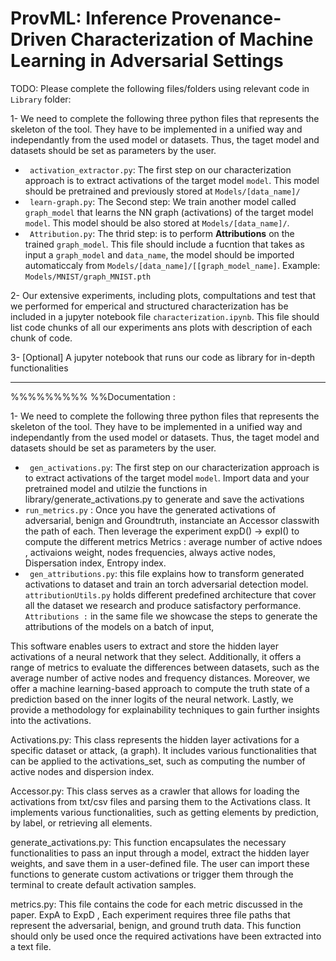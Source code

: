# ProvML: Inference Provenance-Driven Characterization of Machine Learning in Adversarial Settings

TODO:
Please complete the following files/folders using relevant code in `Library` folder:

1- We need to complete the following three python files that represents the  skeleton of the tool. They have to be implemented in a unified way and independantly from the used model or datasets. Thus, the taget model and datasets should be set as parameters by the user.

  * ``` activation_extractor.py```: The first step on our characterization approach is to extract activations of the target model ```model```. This model should be pretrained and previously stored at ```Models/[data_name]/```
  * ``` learn-graph.py```: The Second step: We train another model called ```graph_model``` that learns the NN graph (activations) of the target model ```model```. This model should be also stored at ```Models/[data_name]/```.
  * ``` Attribution.py```: The thrid step: is to perform **Attributions** on the trained ```graph_model```. This file should include a fucntion that takes as input a ```graph_model``` and ```data_name```, the model should be imported automaticcaly from ```Models/[data_name]/[[graph_model_name]```. Example: ```Models/MNIST/graph_MNIST.pth```

2- Our extensive experiments, including plots, compultations and test that we performed for emperical and structured characterization has be included in a jupyter notebook file ```characterization.ipynb```. This file should list code chunks of all our experiments ans plots with description of each chunk of code.

3- [Optional] A jupyter notebook that runs our code as library for in-depth functionalities

---

%%%%%%%%%
%%Documentation :


1- We need to complete the following three python files that represents the skeleton of the tool. They have to be implemented in a unified way and independantly from the used model or datasets. Thus, the taget model and datasets should be set as parameters by the user.

- ` gen_activations.py`: The first step on our characterization approach is to extract activations of the target model `model`. Import data and your pretrained model and utilzie the functions in library/generate_activations.py to generate and save the activations
- `run_metrics.py` : Once you have the generated activations of adversarial, benign and Groundtruth, instanciate an Accessor classwith the path of each. Then leverage the experiment expD() -> expI() to compute the different metrics
  Metrics : average number of active ndoes , activaions weight, nodes frequencies, always active nodes, Dispersation index, Entropy index.
- ` gen_attributions.py`: this file explains how to transform generated activations to dataset and train an torch adversarial detection model. ` attributionUtils.py` holds different predefined architecture that cover all the dataset we research and produce satisfactory performance.
  ` Attributions :` in the same file we showcase the steps to generate the attributions of the models on a batch of input,
  
  
 
This software enables users to extract and store the hidden layer activations of a neural network that they select. Additionally, it offers a range of metrics to evaluate the differences between datasets, such as the average number of active nodes and frequency distances. Moreover, we offer a machine learning-based approach to compute the truth state of a prediction based on the inner logits of the neural network. Lastly, we provide a methodology for explainability techniques to gain further insights into the activations.

Activations.py:
This class represents the hidden layer activations for a specific dataset or attack, (a graph). It includes various functionalities that can be applied to the activations_set, such as computing the number of active nodes and dispersion index.

Accessor.py:
This class serves as a crawler that allows for loading the activations from txt/csv files and parsing them to the Activations class. It implements various functionalities, such as getting elements by prediction, by label, or retrieving all elements.

generate_activations.py:
This function encapsulates the necessary functionalities to pass an input through a model, extract the hidden layer weights, and save them in a user-defined file. The user can import these functions to generate custom activations or trigger them through the terminal to create default activation samples.

metrics.py:
This file contains the code for each metric discussed in the paper. ExpA to ExpD , Each experiment requires three file paths that represent the adversarial, benign, and ground truth data. This function should only be used once the required activations have been extracted into a text file.
